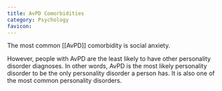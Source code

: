 ```yaml
---
title: AvPD Comorbidities
category: Psychology
favicon: 
---
```


The most common [[AvPD]] comorbidity is social anxiety.

However, people with AvPD are the least likely to have other personality disorder diagnoses. In other words, AvPD is the most likely personality disorder to be the only personality disorder a person has. It is also one of the most common personality disorders.
